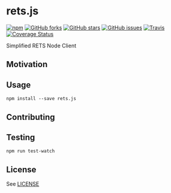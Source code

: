 # rets.js

[![npm](https://img.shields.io/npm/l/rets.js.svg)]()
[![GitHub forks](https://img.shields.io/github/forks/retsr/rets.js.svg)]()
[![GitHub stars](https://img.shields.io/github/stars/retsr/rets.js.svg)]()
[![GitHub issues](https://img.shields.io/github/issues/retsr/rets.js.svg)]()
[![Travis](https://img.shields.io/travis/retsr/rets.js.svg)]()
[![Coverage Status](https://coveralls.io/repos/retsr/rets.js/badge.svg)](https://coveralls.io/r/retsr/rets.js)

Simplified RETS Node Client

## Motivation



## Usage

    npm install --save rets.js

## Contributing


## Testing

    npm run test-watch

## License

See [LICENSE](LICENSE)
